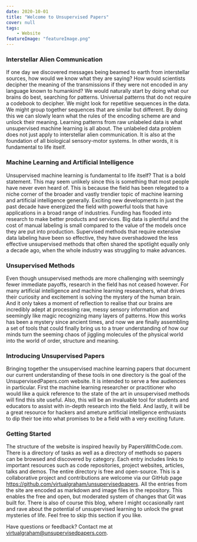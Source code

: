 ```yaml
---
date: 2020-10-01
title: "Welcome to Unsupervised Papers"
cover: null
tags:
    - Website
featureImage: "featureImage.png"
---
```


### Interstellar Alien Communication
If one day we discovered messages being beamed to earth from interstellar sources, how would we know what they are saying? How would scientists decipher the meaning of the transmissions if they were not encoded in any language known to humankind?  We would naturally start by doing what our brains do best, searching for patterns. Universal patterns that do not require a codebook to decipher. We might look for repetitive sequences in the data. We might group together sequences that are similar but different. By doing this we can slowly learn what the rules of the encoding scheme are and unlock their meaning. Learning patterns from raw unlabeled data is what unsupervised machine learning is all about. The unlabeled data problem does not just apply to interstellar alien communication. It is also at the foundation of all biological sensory-motor systems. In other words, it is fundamental to life itself. 

### Machine Learning and Artificial Intelligence  
Unsupervised machine learning is fundamental to life itself? That is a bold statement. This may seem unlikely since this is something that most people have never even heard of. This is because the field has been relegated to a niche corner of the broader and vastly trendier topic of machine learning and artificial intelligence generally. Exciting new developments in just the past decade have energized the field with powerful tools that have applications in a broad range of industries. Funding has flooded into research to make better products and services. Big data is plentiful and the cost of manual labeling is small compared to the value of the models once they are put into production. Supervised methods that require extensive data labeling have been so effective, they have overshadowed the less effective unsupervised methods that often shared the spotlight equally only a decade ago, when the whole industry was struggling to make advances. 

### Unsupervised Methods  
Even though unsupervised methods are more challenging with seemingly fewer immediate payoffs, research in the field has not ceased however. For many artificial intelligence and machine learning researchers, what drives their curiosity and excitement is solving the mystery of the human brain. And it only takes a moment of reflection to realise that our brains are incredibly adept at  processing raw, messy sensory information and seemingly like magic recognizing many layers of patterns. How this works has been a mystery since ancient times, and now we are finally assembling a set of tools that could finally bring us to a truer understanding of how our minds turn the seeming chaos of jiggling molecules of the physical world into the world of order, structure and meaning.

### Introducing Unsupervised Papers
Bringing together the unsupervised machine learning papers that document our current understanding of these tools in one directory is the goal of the UnsupervisedPapers.com website. It is intended to serve a few audiences in particular. First the machine learning researcher or practitioner who would like a quick reference to the state of the art in unsupervised methods will find this site useful. Also, this will be an invaluable tool for students and educators to assist with in-depth research into the field. And lastly, it will be a great resource for hackers and ameture artificial intelligence enthusiasts to dip their toe into what promises to be a field with a very exciting future.

### Getting Started
The structure of the website is inspired heavily by PapersWithCode.com. There is a directory of tasks as well as a directory of methods so papers can be browsed and discovered by category. Each entry includes links to important resources such as code repositories, project websites, articles, talks and demos. The entire directory is free and open-source. This is a collaborative project and contributions are welcome via our GitHub page https://github.com/virtualgraham/unsupervisedpapers. All the entries from the site are encoded as markdown and image files in the repository. This enables the free and open, but moderated system of changes that Git was built for.  There is also of course this blog, where I might occasionally rant and rave about the potential of unsupervised learning to unlock the great mysteries of life. Feel free to skip this section if you like.

Have questions or feedback? Contact me at virtualgraham@unsupervisedpapers.com.
